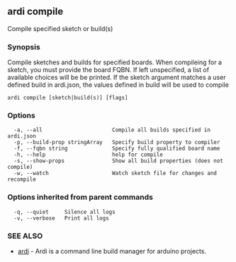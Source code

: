 ## ardi compile

Compile specified sketch or build(s)

### Synopsis


Compile sketches and builds for specified boards. When compileing for a sketch, you must provide the board FQBN. If left unspecified, a list of available choices will be be printed. If the sketch argument matches a user defined build in ardi.json, the values defined in build will be used to compile

```
ardi compile [sketch|build(s)] [flags]
```

### Options

```
  -a, --all                      Compile all builds specified in ardi.json
  -p, --build-prop stringArray   Specify build property to compiler
  -f, --fqbn string              Specify fully qualified board name
  -h, --help                     help for compile
  -s, --show-props               Show all build properties (does not compile)
  -w, --watch                    Watch sketch file for changes and recompile
```

### Options inherited from parent commands

```
  -q, --quiet     Silence all logs
  -v, --verbose   Print all logs
```

### SEE ALSO

* [ardi](ardi.md)	 - Ardi is a command line build manager for arduino projects.

